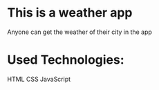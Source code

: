 # This is a weather app
Anyone can get the weather of their city in the app
# Used Technologies:
HTML
CSS
JavaScript